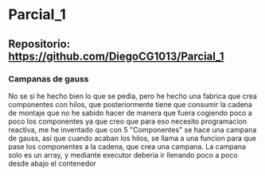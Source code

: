 # Parcial_1

## Repositorio: https://github.com/DiegoCG1013/Parcial_1

### Campanas de gauss
No se si he hecho bien lo que se pedia, pero he hecho una fabrica que crea componentes con hilos, que posteriormente tiene que consumir la cadena de montaje que no he sabido hacer de manera que fuera cogiendo poco
a poco los componentes ya que creo que para eso necesito programacion reactiva, me he inventado que con 5 "Componentes" se hace una campana de gauss, asi que cuando acaban los hilos, se llama a una funcion para que
pase los componentes a la cadena, que crea una campana. La campana solo es un array, y mediante executor deberia ir llenando poco a poco desde abajo el contenedor

